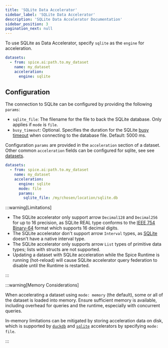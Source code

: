 ```yaml
---
title: 'SQLite Data Accelerator'
sidebar_label: 'SQLite Data Accelerator'
description: 'SQLite Data Accelerator Documentation'
sidebar_position: 3
pagination_next: null
---
```


To use SQLite as Data Accelerator, specify `sqlite` as the `engine` for acceleration.

```yaml
datasets:
  - from: spice.ai:path.to.my_dataset
    name: my_dataset
    acceleration:
      engine: sqlite
```

## Configuration

The connection to SQLite can be configured by providing the following `params`:

- `sqlite_file`: The filename for the file to back the SQLite database. Only applies if `mode` is `file`.
- `busy_timeout`: Optional. Specifies the duration for the SQLite [busy timeout](https://www.sqlite.org/c3ref/busy_timeout.html) when connecting to the database file. Default: 5000 ms.

Configuration `params` are provided in the `acceleration` section of a dataset. Other common `acceleration` fields can be configured for sqlite, see see [datasets](/reference/spicepod/datasets.md).

```yaml
datasets:
  - from: spice.ai:path.to.my_dataset
    name: my_dataset
    acceleration:
      engine: sqlite
      mode: file
      params:
        sqlite_file: /my/chosen/location/sqlite.db
```

:::warning[Limitations]

- The SQLite accelerator only support arrow `Decimal128` and `Decimal256` for up to 16 precision, as SQLite REAL type conforms to the [IEEE 754 Binary-64](https://en.wikipedia.org/wiki/Double-precision_floating-point_format#IEEE_754_double-precision_binary_floating-point_format:_binary64) format which supports 16 decimal digits.
- The SQLite accelerator don't support arrow `Interval` types, as [SQLite](https://www.sqlite.org/lang_datefunc.html) doesn't have a native interval type.
- The SQLite accelerator only supports arrow `List` types of primitive data types; lists with structs are not supported.
- Updating a dataset with SQLite acceleration while the Spice Runtime is running (hot-reload) will cause SQLite accelerator query federation to disable until the Runtime is restarted.

:::

:::warning[Memory Considerations]

When accelerating a dataset using `mode: memory` (the default), some or all of the dataset is loaded into memory. Ensure sufficient memory is available, including overhead for queries and the runtime, especially with concurrent queries.

In-memory limitations can be mitigated by storing acceleration data on disk, which is supported by [`duckdb`](./duckdb.md) and [`sqlite`](./sqlite.md) accelerators by specifying `mode: file`.

:::
